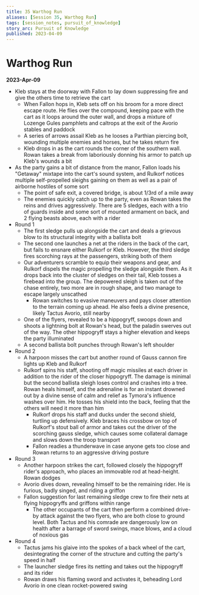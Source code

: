 ```yaml
---
title: 35 Warthog Run
aliases: [Session 35, Warthog Run]
tags: [session_notes, pursuit_of_knowledge]
story_arc: Pursuit of Knowledge
published: 2023-04-09
---
```

# Warthog Run
**2023-Apr-09**

- Kleb stays at the doorway with Fallon to lay down suppressing fire and give the others time to retrieve the cart
	- When Fallon hops in, Kleb sets off on his broom for a more direct escape route. He flies over the compound, keeping pace with the cart as it loops around the outer wall, and drops a mixture of Lozenge Gules pamphlets and caltrops at the exit of the Avorio stables and paddock
	- A series of arrows assail Kleb as he looses a Parthian piercing bolt, wounding multiple enemies and horses, but he takes return fire
	- Kleb drops in as the cart rounds the corner of the southern wall. Rowan takes a break from laboriously donning his armor to patch up Kleb's wounds a bit
- As the party gains a bit of distance from the manor, Fallon loads his "Getaway" mixtape into the cart's sound system, and Rulkorf notices multiple self-propelled sleighs gaining on them as well as a pair of airborne hostiles of some sort
	- The point of safe exit, a covered bridge, is about 1/3rd of a mile away
	- The enemies quickly catch up to the party, even as Rowan takes the reins and drives aggressively. There are 5 sledges, each with a trio of guards inside and some sort of mounted armament on back, and 2 flying beasts above, each with a rider
- Round 1
	- The first sledge pulls up alongside the cart and deals a grievous blow to its structural integrity with a ballista bolt
	- The second one launches a net at the riders in the back of the cart, but fails to ensnare either Rulkorf or Kleb. However, the third sledge fires scorching rays at the passengers, striking both of them
	- Our adventurers scramble to equip their weapons and gear, and Rulkorf dispels the magic propelling the sledge alongside them. As it drops back into the cluster of sledges on their tail, Kleb tosses a firebead into the group. The depowered sleigh is taken out of the chase entirely, two more are in rough shape, and two manage to escape largely unscathed
		- Rowan switches to evasive maneuvers and pays closer attention to the terrain coming up ahead. He also feels a divine presence, likely Tactus Avorio, still nearby
	- One of the flyers, revealed to be a hippogryff, swoops down and shoots a lightning bolt at Rowan's head, but the paladin swerves out of the way. The other hippogryff stays a higher elevation and keeps the party illuminated
	- A second ballista bolt punches through Rowan's left shoulder
- Round 2
	- A harpoon misses the cart but another round of Gauss cannon fire lights up Kleb and Rulkorf
	- Rulkorf spins his staff, shooting off magic missiles at each driver in addition to the rider of the closer hippogryff. The damage is minimal but the second ballista sleigh loses control and crashes into a tree. Rowan heals himself, and the adrenaline is for an instant drowned out by a divine sense of calm and relief as Tymora's influence washes over him. He tosses his shield into the back, feeling that the others will need it more than him
		- Rulkorf drops his staff and ducks under the second shield, turtling up defensively. Kleb braces his crossbow on top of Rulkorf's stout ball of armor and takes out the driver of the scorching gauss sledge, which causes some collateral damage and slows down the troop transport
		- Fallon readies a thunderwave in case anyone gets too close and Rowan returns to an aggressive driving posture
- Round 3
	- Another harpoon strikes the cart, followed closely the hippogryff rider's approach, who places an immovable rod at head-height. Rowan dodges
	- Avorio dives down, revealing himself to be the remaining rider. He is furious, badly singed, and riding a griffon
	- Fallon suggestion for last remaining sledge crew to fire their nets at flying hippogryffs and griffons within range
		- The other occupants of the cart then perform a combined drive-by attack against the two flyers, who are both close to ground level. Both Tactus and his comrade are dangerously low on health after a barrage of sword swings, mace blows, and a cloud of noxious gas
- Round 4
	- Tactus jams his glaive into the spokes of a back wheel of the cart, desintegrating the corner of the structure and cutting the party's speed in half
	- The launcher sledge fires its netting and takes out the hippogryff and its rider
	- Rowan draws his flaming sword and activates it, beheading Lord Avorio in one clean rocket-powered swing